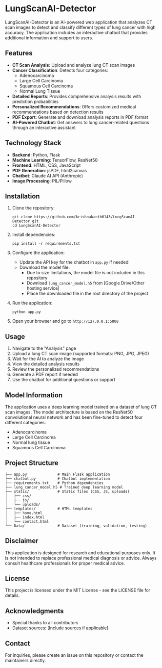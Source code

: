 # LungScanAI-Detector

LungScanAI-Detector is an AI-powered web application that analyzes CT scan images to detect and classify different types of lung cancer with high accuracy. The application includes an interactive chatbot that provides additional information and support to users.

## Features

- **CT Scan Analysis**: Upload and analyze lung CT scan images
- **Cancer Classification**: Detects four categories:
  - Adenocarcinoma
  - Large Cell Carcinoma
  - Squamous Cell Carcinoma
  - Normal Lung Tissue
- **Detailed Reports**: Provides comprehensive analysis results with prediction probabilities
- **Personalized Recommendations**: Offers customized medical recommendations based on detection results
- **PDF Export**: Generate and download analysis reports in PDF format
- **AI-Powered Chatbot**: Get answers to lung cancer-related questions through an interactive assistant

## Technology Stack

- **Backend**: Python, Flask
- **Machine Learning**: TensorFlow, ResNet50
- **Frontend**: HTML, CSS, JavaScript
- **PDF Generation**: jsPDF, html2canvas
- **Chatbot**: Claude AI API (Anthropic)
- **Image Processing**: PIL/Pillow

## Installation

1. Clone the repository:
   ```
   git clone https://github.com/krishnakanth6143/LungScanAI-Detector.git
   cd LungScanAI-Detector
   ```

2. Install dependencies:
   ```
   pip install -r requirements.txt
   ```

3. Configure the application:
   - Update the API key for the chatbot in `app.py` if needed
   - Download the model file:
     - Due to size limitations, the model file is not included in this repository
     - Download `lung_cancer_model.h5` from [Google Drive/Other hosting service]
     - Place the downloaded file in the root directory of the project

4. Run the application:
   ```
   python app.py
   ```

5. Open your browser and go to `http://127.0.0.1:5000`

## Usage

1. Navigate to the "Analysis" page
2. Upload a lung CT scan image (supported formats: PNG, JPG, JPEG)
3. Wait for the AI to analyze the image
4. View the detailed analysis results
5. Review the personalized recommendations
6. Generate a PDF report if needed
7. Use the chatbot for additional questions or support

## Model Information

The application uses a deep learning model trained on a dataset of lung CT scan images. The model architecture is based on the ResNet50 convolutional neural network and has been fine-tuned to detect four different categories:

- Adenocarcinoma
- Large Cell Carcinoma
- Normal lung tissue
- Squamous Cell Carcinoma

## Project Structure

```
├── app.py              # Main Flask application
├── chatbot.py          # Chatbot implementation
├── requirements.txt    # Python dependencies
├── lung_cancer_model.h5 # Trained deep learning model
├── static/             # Static files (CSS, JS, uploads)
│   ├── css/
│   ├── js/
│   └── uploads/
├── templates/          # HTML templates
│   ├── home.html
│   ├── index.html
│   └── contact.html
└── Data/               # Dataset (training, validation, testing)
```

## Disclaimer

This application is designed for research and educational purposes only. It is not intended to replace professional medical diagnosis or advice. Always consult healthcare professionals for proper medical advice.

## License

This project is licensed under the MIT License - see the LICENSE file for details.

## Acknowledgments

- Special thanks to all contributors
- Dataset sources: [Include sources if applicable]

## Contact

For inquiries, please create an issue on this repository or contact the maintainers directly.
